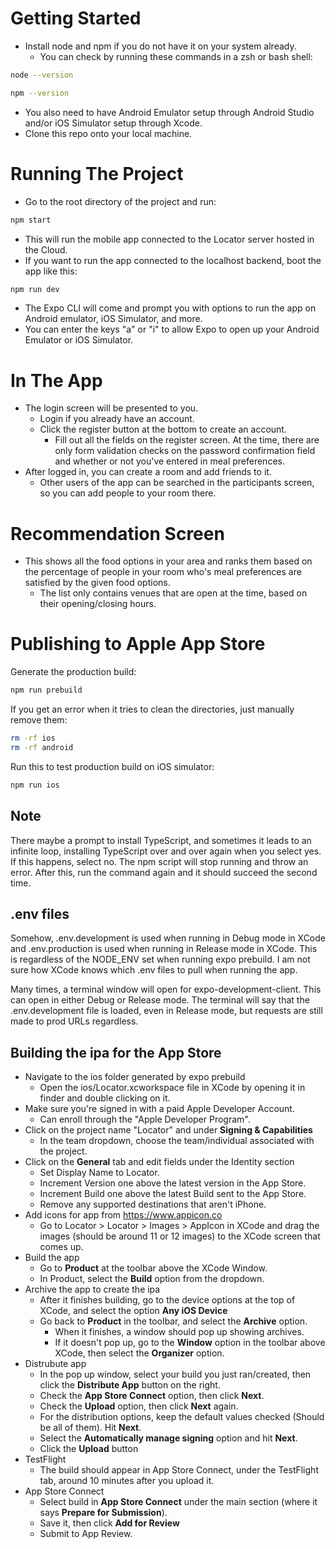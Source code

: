 # Getting Started
- Install node and npm if you do not have it on your system already.
  - You can check by running these commands in a zsh or bash shell:
```bash 
node --version
```
```bash 
npm --version
```

- You also need to have Android Emulator setup through Android Studio and/or iOS Simulator setup through Xcode.
- Clone this repo onto your local machine.

# Running The Project
- Go to the root directory of the project and run:
```bash
npm start
```
- This will run the mobile app connected to the Locator server hosted in the Cloud.
- If you want to run the app connected to the localhost backend, boot the app like this:
```bash
npm run dev
```

- The Expo CLI will come and prompt you with options to run the app on Android emulator, iOS Simulator, and more.
- You can enter the keys "a" or "i" to allow Expo to open up your Android Emulator or iOS Simulator.

# In The App
- The login screen will be presented to you.
  - Login if you already have an account.
  - Click the register button at the bottom to create an account.
    - Fill out all the fields on the register screen. At the time, there are only form validation checks on the password confirmation field and whether or not you've entered in meal preferences.
- After logged in, you can create a room and add friends to it.
  - Other users of the app can be searched in the participants screen, so you can add people to your room there.

# Recommendation Screen
- This shows all the food options in your area and ranks them based on the percentage of people in your room who's meal preferences are satisfied by the given food options.
  - The list only contains venues that are open at the time, based on their opening/closing hours.

# Publishing to Apple App Store

Generate the production build:
```bash
npm run prebuild
```
If you get an error when it tries to clean the directories, just manually remove them:
```bash
rm -rf ios
rm -rf android
```
Run this to test production build on iOS simulator:
```bash
npm run ios
```

## Note
There maybe a prompt to install TypeScript, and sometimes it leads to an infinite loop, installing TypeScript over and over again when you select yes. If this happens, select no. The npm script will stop running and throw an error. After this, run the command again and it should succeed the second time.

## .env files
Somehow, .env.development is used when running in Debug mode in XCode and .env.production is used when running in Release mode in XCode. This is regardless of the NODE_ENV set when running expo prebuild. I am not sure how XCode knows which .env files to pull when running the app.

Many times, a terminal window will open for expo-development-client. This can open in either Debug or Release mode. The terminal will say that the .env.development file is loaded, even in Release mode, but requests are still made to prod URLs regardless.

## Building the ipa for the App Store
- Navigate to the ios folder generated by expo prebuild
  - Open the ios/Locator.xcworkspace file in XCode by opening it in finder and double clicking on it.
- Make sure you're signed in with a paid Apple Developer Account.
  - Can enroll through the "Apple Developer Program".
- Click on the project name "Locator" and under **Signing & Capabilities**
  - In the team dropdown, choose the team/individual associated with the project.
- Click on the **General** tab and edit fields under the Identity section
  - Set Display Name to Locator.
  - Increment Version one above the latest version in the App Store.
  - Increment Build one above the latest Build sent to the App Store.
  - Remove any supported destinations that aren't iPhone.
- Add icons for app from https://www.appicon.co
  - Go to Locator > Locator > Images > AppIcon in XCode and drag the images (should be around 11 or 12 images) to the XCode screen that comes up.
- Build the app
  - Go to **Product** at the toolbar above the XCode Window.
  - In Product, select the **Build** option from the dropdown.
- Archive the app to create the ipa
  - After it finishes building, go to the device options at the top of XCode, and select the option **Any iOS Device**
  - Go back to **Product** in the toolbar, and select the **Archive** option.
    - When it finishes, a window should pop up showing archives.
    - If it doesn't pop up, go to the **Window** option in the toolbar above XCode, then select the **Organizer** option.
- Distrubute app
  - In the pop up window, select your build you just ran/created, then click the **Distribute App** button on the right.
  - Check the **App Store Connect** option, then click **Next**.
  - Check the **Upload** option, then click **Next** again.
  - For the distribution options, keep the default values checked (Should be all of them). Hit **Next**.
  - Select the **Automatically manage signing** option and hit **Next**.
  - Click the **Upload** button
- TestFlight
  - The build should appear in App Store Connect, under the TestFlight tab, around 10 minutes after you upload it.
- App Store Connect
  - Select build in **App Store Connect** under the main section (where it says **Prepare for Submission**).
  - Save it, then click **Add for Review**
  - Submit to App Review.